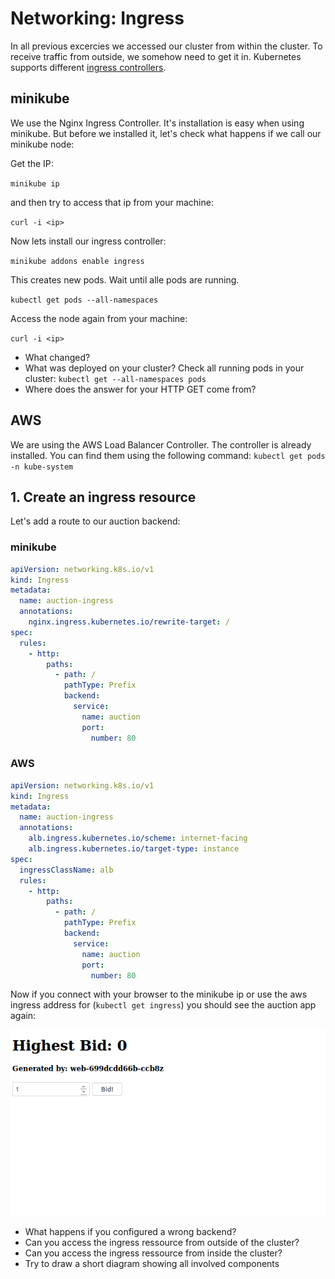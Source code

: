 # Networking: Ingress

In all previous excercies we accessed our cluster from within the cluster. To receive traffic from outside, we somehow need to get it in. Kubernetes supports different [ingress controllers](https://kubernetes.io/docs/concepts/services-networking/ingress/#ingress-controllers).

## minikube
We use the Nginx Ingress Controller. It's installation is easy when using minikube. But before we installed it, let's check what happens if we call our minikube node:

Get the IP:

`minikube ip`

and then try to access that ip from your machine:

`curl -i <ip>`

Now lets install our ingress controller:

`minikube addons enable ingress`

This creates new pods. Wait until alle pods are running.

`kubectl get pods --all-namespaces`

Access the node again from your machine:

`curl -i <ip>`

- What changed?
- What was deployed on your cluster? Check all running pods in your cluster: `kubectl get --all-namespaces pods`
- Where does the answer for your HTTP GET come from?

## AWS
We are using the AWS Load Balancer Controller. The controller is already installed. 
You can find them using the following command:
`kubectl get pods -n kube-system`

## 1. Create an ingress resource

Let's add a route to our auction backend:

### minikube
```yaml
apiVersion: networking.k8s.io/v1
kind: Ingress
metadata:
  name: auction-ingress
  annotations:
    nginx.ingress.kubernetes.io/rewrite-target: /
spec:
  rules:
    - http:
        paths:
          - path: /
            pathType: Prefix
            backend:
              service:
                name: auction
                port:
                  number: 80
```

### AWS
```yaml
apiVersion: networking.k8s.io/v1
kind: Ingress
metadata:
  name: auction-ingress
  annotations:
    alb.ingress.kubernetes.io/scheme: internet-facing
    alb.ingress.kubernetes.io/target-type: instance
spec:
  ingressClassName: alb
  rules:
    - http:
        paths:
          - path: /
            pathType: Prefix
            backend:
              service:
                name: auction
                port:
                  number: 80

```
Now if you connect with your browser to the minikube ip or use the aws ingress address for (`kubectl get ingress`) you should see the auction app again:

![Webapp](webapp.png "Auction App")

- What happens if you configured a wrong backend?
- Can you access the ingress ressource from outside of the cluster?
- Can you access the ingress ressource from inside the cluster?
- Try to draw a short diagram showing all involved components
